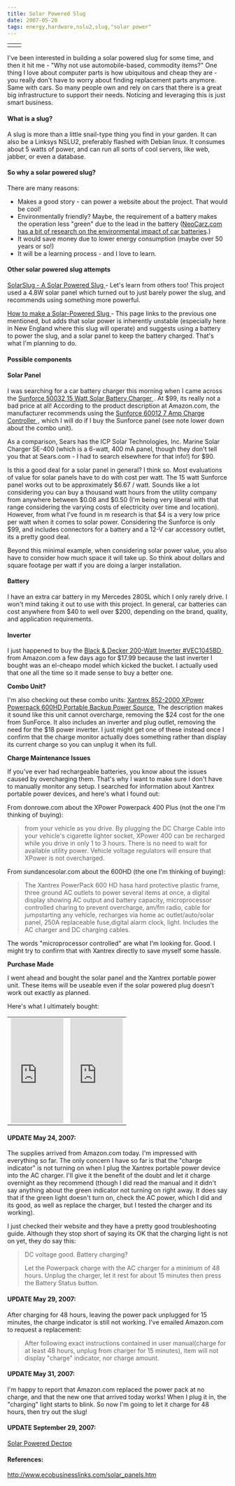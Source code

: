 ```yaml
---
title: Solar Powered Slug
date: 2007-05-20
tags: energy,hardware,nslu2,slug,"solar power"
---
```

<table cellpadding="5">
<tbody>
<tr>
<td>
</td>
<td>
</td>
</tr>
</tbody>
</table>

I've been interested in building a solar powered slug for some time, and then it hit me - "Why not use automobile-based, commodity items?" One thing I love about computer parts is how ubiquitous and cheap they are - you really don't have to worry about finding replacement parts anymore. Same with cars. So many people own and rely on cars that there is a great big infrastructure to support their needs. Noticing and leveraging this is just smart business.

#### What is a slug?

A slug is more than a little snail-type thing you find in your garden. It can also be a Linksys NSLU2, preferably flashed with Debian linux. It consumes about 5 watts of power, and can run all sorts of cool servers, like web, jabber, or even a database.

#### So why a solar powered slug?

There are many reasons:

* Makes a good story - can power a website about the project. That would be cool!
* Environmentally friendly? Maybe, the requirement of a battery makes the operation less "green" due to the lead in the battery (<a href="http://www.neocarz.com/blog/2007/05/car-batteries/" title="Car Batteries">NeoCarz.com has a bit of research on the environmental impact of car batteries</a>.)
* It would save money due to lower energy consumption (maybe over 50 years or so!)
* It will be a learning process - and I love to learn.

#### Other solar powered slug attempts

<a href="http://chezphil.org/solarslug/">SolarSlug - A Solar Powered Slug
</a> - Let's learn from others too! This project used a 4.8W solar panel which turned out to just barely power the slug, and recommends using something more powerful.

<a href="http://www.nslu2-linux.org/wiki/HowTo/MakeASolarPoweredSlug">How to make a Solar-Powered Slug
</a> - This page links to the previous one mentioned, but adds that solar power is inherently unstable (especially here in New England where this slug will operate) and suggests using a battery to power the slug, and a solar panel to keep the battery charged. That's what I'm planning to do.

#### Possible components

#### Solar Panel

I was searching for a car battery charger this morning when I came across the
<a href="http://www.amazon.com/gp/product/B0006JO0X8?ie=UTF8&amp;tag=inforbanki-20&amp;linkCode=as2&amp;camp=1789&amp;creative=9325&amp;creativeASIN=B0006JO0X8">Sunforce 50032 15 Watt Solar Battery Charger
</a>
<img src="http://www.assoc-amazon.com/e/ir?t=inforbanki-20&amp;l=as2&amp;o=1&amp;a=B0006JO0X8" width="1" height="1" border="0" alt="" style="border:none !important; margin:0px !important;" />. At $99, its really not a bad price at all! According to the product description at Amazon.com, the manufacturer recommends using the
<a href="http://www.amazon.com/gp/product/B0006JO0XI?ie=UTF8&amp;tag=inforbanki-20&amp;linkCode=as2&amp;camp=1789&amp;creative=9325&amp;creativeASIN=B0006JO0XI">Sunforce 60012 7 Amp Charge Controller
</a>
<img src="http://www.assoc-amazon.com/e/ir?t=inforbanki-20&amp;l=as2&amp;o=1&amp;a=B0006JO0XI" width="1" height="1" border="0" alt="" style="border:none !important; margin:0px !important;" />, which I will do if I buy the Sunforce panel (see note lower down about the combo unit).

As a comparison, Sears has the ICP Solar Technologies, Inc. Marine Solar Charger SE-400 (which is a 6-watt, 400 mA panel, though they don't tell you that at Sears.com - I had to search elsewhere for that info!) for $90.

Is this a good deal for a solar panel in general? I think so. Most evaluations of value for solar panels have to do with cost per watt. The 15 watt Sunforce panel works out to be approximately $6.67 / watt. Sounds like a lot considering you can buy a thousand watt hours from the utility company from anywhere between $0.08 and $0.50 (I'm being very liberal with that range considering the varying costs of electricity over time and location). However, from what I've found in m research is that $4 is a very low price per watt when it comes to solar power. Considering the Sunforce is only $99, and includes connectors for a battery and a 12-V car accessory outlet, its a pretty good deal.

Beyond this minimal example, when considering solar power value, you also have to consider how much space it will take up. So think about dollars and square footage per watt if you are doing a larger installation.

#### Battery

I have an extra car battery in my Mercedes 280SL which I only rarely drive. I won't mind taking it out to use with this project. In general, car batteries can cost anywhere from $40 to well over $200, depending on the brand, quality, and application requirements.

#### Inverter

I just happened to buy the
<a href="http://www.amazon.com/gp/product/B000EJQIX0?ie=UTF8&amp;tag=inforbanki-20&amp;linkCode=as2&amp;camp=1789&amp;creative=9325&amp;creativeASIN=B000EJQIX0">Black &amp; Decker 200-Watt Inverter #VEC1045BD
</a>
<img src="http://www.assoc-amazon.com/e/ir?t=inforbanki-20&amp;l=as2&amp;o=1&amp;a=B000EJQIX0" width="1" height="1" border="0" alt="" style="border:none !important; margin:0px !important;" /> from Amazon.com a few days ago for $17.99 because the last inverter I bought was an el-cheapo model which kicked the bucket. I actually used that one all the time so it made sense to buy a better one.

**Combo Unit?**

I'm also checking out these combo units:
<a href="http://www.amazon.com/gp/product/B000E6LEIC?ie=UTF8&amp;tag=inforbanki-20&amp;linkCode=as2&amp;camp=1789&amp;creative=9325&amp;creativeASIN=B000E6LEIC">Xantrex 852-2000 XPower Powerpack 600HD Portable Backup Power Source
</a>
<img src="http://www.assoc-amazon.com/e/ir?t=inforbanki-20&amp;l=as2&amp;o=1&amp;a=B000E6LEIC" width="1" height="1" border="0" alt="" style="border:none !important; margin:0px !important;" /> The description makes it sound like this unit cannot overcharge, removing the $24 cost for the one from SunForce. It also includes an inverter and plug outlet, removing the need for the $18 power inverter. I just might get one of these instead once I confirm that the charge monitor actually does something rather than display its current charge so you can unplug it when its full.

**Charge Maintenance Issues**

If you've ever had rechargeable batteries, you know about the issues caused by overcharging them. That's why I want to make sure I don't have to manually monitor any setup. I searched for information about Xantrex portable power devices, and here's what I found out:

From donrowe.com about the XPower Powerpack 400 Plus (not the one I'm thinking of buying):

<blockquote>from your vehicle as you drive. By plugging the DC Charge Cable into your vehicle's cigarette lighter socket, XPower 400 can be recharged while you drive in only 1 to 3 hours. There is no need to wait for available utility power. Vehicle voltage regulators will ensure that XPower is not overcharged.
</blockquote>

From sundancesolar.com about the 600HD (the one I'm thinking of buying):

<blockquote>The Xantrex PowerPack 600 HD hasa hard protective plastic frame, three ground AC outlets to power several items at once, a digital display showing AC output and battery capacity, microprocessor controlled charing to prevent overcharge, am/fm radio, cable for jumpstarting any vehicle, recharges via home ac outlet/auto/solar panel, 250A replaceable fuse,digital alarm clock, light. Includes the AC charger and DC charging cables.
</blockquote>

The words "microprocessor controlled" are what I'm looking for. Good. I might try to confirm that with Xantrex directly to save myself some hassle.

**Purchase Made**

I went ahead and bought the solar panel and the Xantrex portable power unit. These items will be useable even if the solar powered plug doesn't work out exactly as planned.

Here's what I ultimately bought:

<table align="center">
<tbody>
<tr>
<td>
<iframe src="http://rcm.amazon.com/e/cm?t=inforbanki-20&amp;o=1&amp;p=8&amp;l=as1&amp;asins=B000E6LEIC&amp;fc1=000000&amp;IS2=1&amp;lt1=_blank&amp;lc1=0000FF&amp;bc1=000000&amp;bg1=FFFFFF&amp;f=ifr" style="width:120px;height:240px;" scrolling="no" marginwidth="0" marginheight="0" frameborder="0">
</iframe>
</td>
<td>
<iframe src="http://rcm.amazon.com/e/cm?t=inforbanki-20&amp;o=1&amp;p=8&amp;l=as1&amp;asins=B0006JO0X8&amp;fc1=000000&amp;IS2=1&amp;lt1=_blank&amp;lc1=0000FF&amp;bc1=000000&amp;bg1=FFFFFF&amp;f=ifr" style="width:120px;height:240px;" scrolling="no" marginwidth="0" marginheight="0" frameborder="0">
</iframe>
</td>
</tr>
</tbody>
</table>

#### UPDATE May 24, 2007:

The supplies arrived from Amazon.com today. I'm impressed with everything so far. The only concern I have so far is that the "charge indicator" is not turning on when I plug the Xantrex portable power device into the AC charger. I'll give it the benefit of the doubt and let it charge overnight as they recommend (though I did read the manual and it didn't say anything about the green indicator not turning on right away. It does say that if the green light doesn't turn on, check the AC power, which I did and its good, as well as replace the charger, but I tested the charger and its working).

I just checked their website and they have a pretty good troubleshooting guide. Although they stop short of saying its OK that the charging light is not on yet, they do say this:

<blockquote>
DC voltage good. Battery charging?

Let the Powerpack charge with the AC charger for a minimum of 48 hours. Unplug the charger, let it rest for about 15 minutes then press the Battery Status button.
</blockquote>

#### UPDATE May 29, 2007:

After charging for 48 hours, leaving the power pack unplugged for 15 minutes, the charge indicator is still not working. I've emailed Amazon.com to request a replacement:

<blockquote>After following exact instructions contained in user manual(charge for at least 48 hours, unplug from charger for 15 minutes), item will not display "charge" indicator, nor charge amount.
</blockquote>

#### UPDATE May 31, 2007:

I'm happy to report that Amazon.com replaced the power pack at no charge, and that the new one that arrived today works! When I plug it in, the "charging" light starts to blink. So now I'm going to let it charge for 48 hours, then try out the slug!

#### UPDATE September 29, 2007:

<a href="http://www.docunext.com/blog/2007/08/solar-powered-dectop.html">Solar Powered Dectop</a>

#### References:

<a href="http://www.ecobusinesslinks.com/solar_panels.htm" rel="nofollow">http://www.ecobusinesslinks.com/solar_panels.htm
</a>

